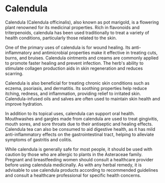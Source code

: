 <!--
source: gpt-40: calendula (medicinal) (as paragraphs) (less than 220 words)
tags: herbals
-->

# Calendula

Calendula (Calendula officinalis), also known as pot marigold, is a flowering plant renowned for its medicinal properties. Rich in flavonoids and triterpenoids, calendula has been used traditionally to treat a variety of health conditions, particularly those related to the skin.

One of the primary uses of calendula is for wound healing. Its anti-inflammatory and antimicrobial properties make it effective in treating cuts, burns, and bruises. Calendula ointments and creams are commonly applied to promote faster healing and prevent infection. The herb's ability to stimulate collagen production aids in skin regeneration and reduces scarring.

Calendula is also beneficial for treating chronic skin conditions such as eczema, psoriasis, and dermatitis. Its soothing properties help reduce itching, redness, and inflammation, providing relief to irritated skin. Calendula-infused oils and salves are often used to maintain skin health and improve hydration.

In addition to its topical uses, calendula can support oral health. Mouthwashes and gargles made from calendula are used to treat gingivitis, mouth sores, and sore throats due to their antiseptic and healing effects. Calendula tea can also be consumed to aid digestive health, as it has mild anti-inflammatory effects on the gastrointestinal tract, helping to alleviate symptoms of gastritis and colitis.

While calendula is generally safe for most people, it should be used with caution by those who are allergic to plants in the Asteraceae family. Pregnant and breastfeeding women should consult a healthcare provider before using calendula medicinally. As with any herbal remedy, it is advisable to use calendula products according to recommended guidelines and consult a healthcare professional for specific health concerns.